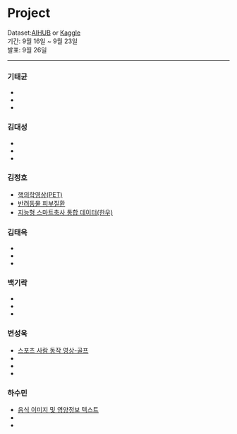# Project

  
Dataset:[AIHUB](https://aihub.or.kr/) or [Kaggle](https://www.kaggle.com/)  
기간: 9월 16일 ~ 9월 23일  
발표: 9월 26일  
  

------
### 기태균  
 -
 -
 -  
 
### 김대성
 -
 -
 -  

### 김정호
 - [핵의학영상(PET)](https://aihub.or.kr/aihubdata/data/view.do?currMenu=116&topMenu=100&aihubDataSe=ty&dataSetSn=521)
 - [반려동물 피부질환](https://aihub.or.kr/aihubdata/data/view.do?currMenu=115&topMenu=100&aihubDataSe=realm&dataSetSn=561)
 - [지능형 스마트축사 통합 데이터(한우)](https://aihub.or.kr/aihubdata/data/view.do?currMenu=115&topMenu=100&aihubDataSe=realm&dataSetSn=621)  

### 김태옥
 -
 -
 -  

### 백기락
 -
 -
 -  

### 변성욱
 - [스포츠 사람 동작 영상-골프](https://aihub.or.kr/aihubdata/data/view.do?currMenu=116&topMenu=100&aihubDataSe=ty&dataSetSn=65)
 -
 -
 -  

### 하수민
 - [음식 이미지 및 영양정보 텍스트](https://aihub.or.kr/aihubdata/data/view.do?currMenu=116&topMenu=100&aihubDataSe=ty&dataSetSn=74)
 -
 -
